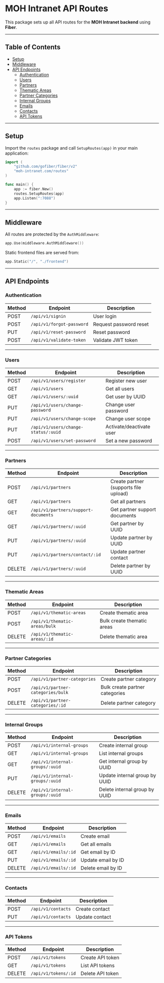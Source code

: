 # MOH Intranet API Routes

This package sets up all API routes for the **MOH Intranet backend** using **Fiber**.

---

## Table of Contents

- [Setup](#setup)
- [Middleware](#middleware)
- [API Endpoints](#api-endpoints)
  - [Authentication](#authentication)
  - [Users](#users)
  - [Partners](#partners)
  - [Thematic Areas](#thematic-areas)
  - [Partner Categories](#partner-categories)
  - [Internal Groups](#internal-groups)
  - [Emails](#emails)
  - [Contacts](#contacts)
  - [API Tokens](#api-tokens)

---

## Setup

Import the `routes` package and call `SetupRoutes(app)` in your main application:

```go
import (
    "github.com/gofiber/fiber/v2"
    "moh-intranet.com/routes"
)

func main() {
    app := fiber.New()
    routes.SetupRoutes(app)
    app.Listen(":7088")
}
```

---

## Middleware

All routes are protected by the `AuthMiddleware`:

```go
app.Use(middleware.AuthMiddleware())
```

Static frontend files are served from:

```go
app.Static("/", "./frontend")
```

---

## API Endpoints

### Authentication

| Method | Endpoint                  | Description            |
| ------ | ------------------------- | ---------------------- |
| POST   | `/api/v1/signin`          | User login             |
| POST   | `/api/v1/forgot-password` | Request password reset |
| PUT    | `/api/v1/reset-password`  | Reset password         |
| POST   | `/api/v1/validate-token`  | Validate JWT token     |

---

### Users

| Method | Endpoint                            | Description              |
| ------ | ----------------------------------- | ------------------------ |
| POST   | `/api/v1/users/register`            | Register new user        |
| GET    | `/api/v1/users`                     | Get all users            |
| GET    | `/api/v1/users/:uuid`               | Get user by UUID         |
| PUT    | `/api/v1/users/change-password`     | Change user password     |
| PUT    | `/api/v1/users/change-scope`        | Change user scope        |
| PUT    | `/api/v1/users/change-status/:uuid` | Activate/deactivate user |
| POST   | `/api/v1/users/set-password`        | Set a new password       |

---

### Partners

| Method | Endpoint                             | Description                           |
| ------ | ------------------------------------ | ------------------------------------- |
| POST   | `/api/v1/partners`                   | Create partner (supports file upload) |
| GET    | `/api/v1/partners`                   | Get all partners                      |
| GET    | `/api/v1/partners/support-documents` | Get partner support documents         |
| GET    | `/api/v1/partners/:uuid`             | Get partner by UUID                   |
| PUT    | `/api/v1/partners/:uuid`             | Update partner by UUID                |
| PUT    | `/api/v1/partners/contact/:id`       | Update partner contact                |
| DELETE | `/api/v1/partners/:uuid`             | Delete partner by UUID                |

---

### Thematic Areas

| Method | Endpoint                      | Description                |
| ------ | ----------------------------- | -------------------------- |
| POST   | `/api/v1/thematic-areas`      | Create thematic area       |
| POST   | `/api/v1/thematic-areas/bulk` | Bulk create thematic areas |
| DELETE | `/api/v1/thematic-areas/:id`  | Delete thematic area       |

---

### Partner Categories

| Method | Endpoint                          | Description                    |
| ------ | --------------------------------- | ------------------------------ |
| POST   | `/api/v1/partner-categories`      | Create partner category        |
| POST   | `/api/v1/partner-categories/bulk` | Bulk create partner categories |
| DELETE | `/api/v1/partner-categories/:id`  | Delete partner category        |

---

### Internal Groups

| Method | Endpoint                        | Description                   |
| ------ | ------------------------------- | ----------------------------- |
| POST   | `/api/v1/internal-groups`       | Create internal group         |
| GET    | `/api/v1/internal-groups`       | List internal groups          |
| GET    | `/api/v1/internal-groups/:uuid` | Get internal group by UUID    |
| PUT    | `/api/v1/internal-groups/:uuid` | Update internal group by UUID |
| DELETE | `/api/v1/internal-groups/:uuid` | Delete internal group by UUID |

---

### Emails

| Method | Endpoint             | Description        |
| ------ | -------------------- | ------------------ |
| POST   | `/api/v1/emails`     | Create email       |
| GET    | `/api/v1/emails`     | Get all emails     |
| GET    | `/api/v1/emails/:id` | Get email by ID    |
| PUT    | `/api/v1/emails/:id` | Update email by ID |
| DELETE | `/api/v1/emails/:id` | Delete email by ID |

---

### Contacts

| Method | Endpoint           | Description    |
| ------ | ------------------ | -------------- |
| POST   | `/api/v1/contacts` | Create contact |
| PUT    | `/api/v1/contacts` | Update contact |

---

### API Tokens

| Method | Endpoint             | Description      |
| ------ | -------------------- | ---------------- |
| POST   | `/api/v1/tokens`     | Create API token |
| GET    | `/api/v1/tokens`     | List API tokens  |
| DELETE | `/api/v1/tokens/:id` | Delete API token |
